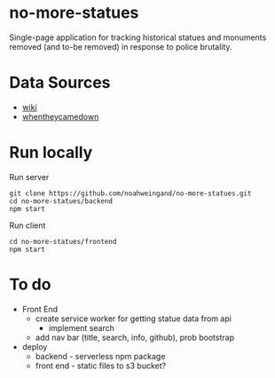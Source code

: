 # no-more-statues
Single-page application for tracking historical statues and monuments removed (and to-be removed) in response to police brutality.

# Data Sources
- [wiki](https://en.wikipedia.org/wiki/List_of_monuments_and_memorials_removed_during_the_George_Floyd_protests#United_States)
- [whentheycamedown](https://whentheycamedown.com/)

# Run locally
Run server
```
git clone https://github.com/noahweingand/no-more-statues.git
cd no-more-statues/backend
npm start
```
Run client
```
cd no-more-statues/frontend
npm start
```

# To do
- Front End
    - create service worker for getting statue data from api
        - implement search
    - add nav bar (title, search, info, github), prob bootstrap
- deploy
    - backend - serverless npm package
    - front end - static files to s3 bucket?
